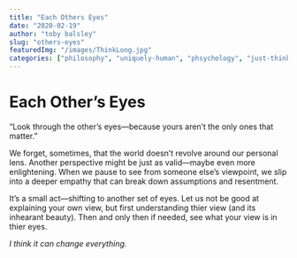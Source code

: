 ```yaml
---
title: "Each Others Eyes"
date: "2020-02-19"
author: "toby balsley" 
slug: "others-eyes"
featuredImg: "/images/ThinkLong.jpg"
categories: ["philosophy", "uniquely-human", "phsychology", "just-thinking", "ybot-isms"]
---
```


# Each Other’s Eyes

“Look through the other’s eyes—because yours aren’t the only ones that matter.”

We forget, sometimes, that the world doesn’t revolve around our personal lens. Another perspective might be just as valid—maybe even more enlightening. When we pause to see from someone else’s viewpoint, we slip into a deeper empathy that can break down assumptions and resentment.

It’s a small act—shifting to another set of eyes. 
Let us not be good at explaining your own view, but first understanding thier view (and its inhearant beauty).  Then and only then if needed,  see what your view is in thier eyes. 


*I think it can change everything.*
